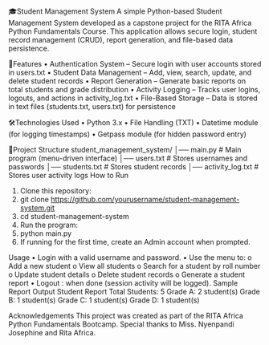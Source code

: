 🎓Student Management System
A simple Python-based Student Management System developed as a capstone project for the
RITA Africa Python Fundamentals Course.
This application allows secure login, student record management (CRUD), report generation,
and file-based data persistence.

🚀Features
• Authentication System – Secure login with user accounts stored in users.txt
• Student Data Management – Add, view, search, update, and delete student
records
• Report Generation – Generate basic reports on total students and grade
distribution
• Activity Logging – Tracks user logins, logouts, and actions in activity_log.txt
• File-Based Storage – Data is stored in text files (students.txt, users.txt) for
persistence

🛠️Technologies Used
• Python 3.x
• File Handling (TXT)
• Datetime module (for logging timestamps)
• Getpass module (for hidden password entry)

📂Project Structure
student_management_system/
│── main.py # Main program (menu-driven interface)
│── users.txt # Stores usernames and passwords
│── students.txt # Stores student records
│── activity_log.txt # Stores user activity logs
How to Run
1. Clone this repository:
2. git clone https://github.com/yourusername/student-management-system.git
3. cd student-management-system
4. Run the program:
5. python main.py
6. If running for the first time, create an Admin account when prompted.

Usage
• Login with a valid username and password.
• Use the menu to:
o Add a new student
o View all students
o Search for a student by roll number
o Update student details
o Delete student records
o Generate a student report
• Logout : when done (session activity will be logged).
Sample Report Output
Student Report
Total Students: 5
Grade A: 2 student(s)
Grade B: 1 student(s)
Grade C: 1 student(s)
Grade D: 1 student(s)

Acknowledgements
This project was created as part of the RITA Africa Python Fundamentals Bootcamp.
Special thanks to Miss. Nyenpandi Josephine and Rita Africa.

